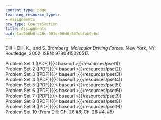 ```yaml
---
content_type: page
learning_resource_types:
- Assignments
ocw_type: CourseSection
title: Assignments
uid: 1ac9b6b8-c28c-903e-00d0-847ebfab6c6d
---
```


Dill = Dill, K., and S. Bromberg. _Molecular Driving Forces_. New York, NY: Routledge, 2002. ISBN: 9780815320517.

Problem Set 1 ([PDF]({{< baseurl >}}/resources/pset1))  
Problem Set 2 ([PDF]({{< baseurl >}}/resources/pset2))  
Problem Set 3 ([PDF]({{< baseurl >}}/resources/pset3))  
Problem Set 4 ([PDF]({{< baseurl >}}/resources/pset4))  
Problem Set 5 ([PDF]({{< baseurl >}}/resources/pset5))  
Problem Set 6 ([PDF]({{< baseurl >}}/resources/pset6))  
Problem Set 7 ([PDF]({{< baseurl >}}/resources/pset7))  
Problem Set 8 ([PDF]({{< baseurl >}}/resources/pset8))  
Problem Set 9 ([PDF]({{< baseurl >}}/resources/pset9))  
Problem Set 10 (From Dill: Ch. 26 #8; Ch. 28 #4, #5)